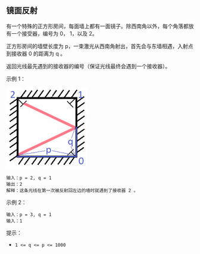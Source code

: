## 镜面反射

有一个特殊的正方形房间，每面墙上都有一面镜子。除西南角以外，每个角落都放有一个接受器，编号为 0， 1，以及 2。

正方形房间的墙壁长度为 p，一束激光从西南角射出，首先会与东墙相遇，入射点到接收器 0 的距离为 q 。

返回光线最先遇到的接收器的编号（保证光线最终会遇到一个接收器）。

示例 1：

![](../images/858.mirror-reflection.png)
```
输入：p = 2, q = 1
输出：2
解释：这条光线在第一次被反射回左边的墙时就遇到了接收器 2 。
```

示例 2：

```
输入：p = 3, q = 1
输入：1
```

提示：

* `1 <= q <= p <= 1000`